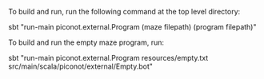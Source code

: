 To build and run, run the following command at the top level directory:

sbt "run-main piconot.external.Program (maze filepath) (program filepath)"

To build and run the empty maze program, run:

sbt "run-main piconot.external.Program resources/empty.txt src/main/scala/piconot/external/Empty.bot"